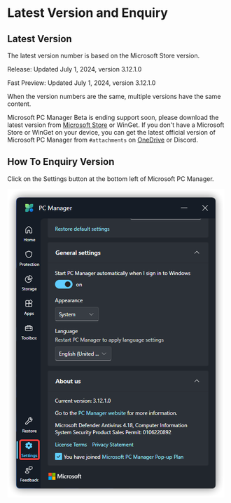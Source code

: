 # Latest Version and Enquiry

## Latest Version
The latest version number is based on the Microsoft Store version.

Release: Updated July 1, 2024, version 3.12.1.0

Fast Preview: Updated July 1, 2024, version 3.12.1.0

When the version numbers are the same, multiple versions have the same content.

Microsoft PC Manager Beta is ending support soon, please download the latest version from [Microsoft Store](https://www.microsoft.com/store/productid/9PM860492SZD) or WinGet.
If you don't have a Microsoft Store or WinGet on your device, you can get the latest official version of Microsoft PC Manager from `#attachments` on [OneDrive](https://gbcs6-my.sharepoint.com/:f:/g/personal/gucats_gbcs6_onmicrosoft_com/EoscJOQ9taJFtx9LZLPiBM0BEmVm7wsLuJOuHnwmo9EQ5w?e=QWoXaL) or Discord.

## How To Enquiry Version
Click on the Settings button at the bottom left of Microsoft PC Manager.

![](../assets/appendix/check-version/latest-version.png)
